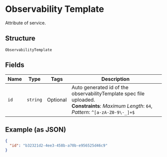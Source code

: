 
# Observability Template

Attribute of service.

## Structure

`ObservabilityTemplate`

## Fields

| Name | Type | Tags | Description |
|  --- | --- | --- | --- |
| `id` | `string` | Optional | Auto generated id of the observabilityTemplate spec file uploaded.<br>**Constraints**: *Maximum Length*: `64`, *Pattern*: `^[a-zA-Z0-9\-_]+$` |

## Example (as JSON)

```json
{
  "id": "b32321d2-4ee3-458b-a70b-e956525d46c9"
}
```

